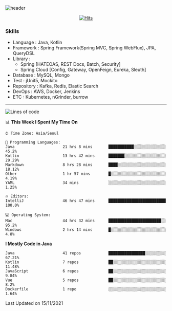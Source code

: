 <!-- Github Profile Readme로 프로필 꾸미기 : https://zzsza.github.io/development/2020/07/10/make-github-profile-readme/ -->

<!-- github theme -->
  <!-- 
    ![header](https://capsule-render.vercel.app/api?type=slice&color=e0f0e3&height=150&section=header&text=beasy&fontSize=45)
  -->
  ![header](https://capsule-render.vercel.app/api?type=soft&color=e0f0e3&height=150&section=header&text=Choi-YongSeok&fontSize=55&animation=twinkling)


<!-- hits count : https://hits.seeyoufarm.com/ -->
<div align=center>
    
  [![Hits](https://hits.seeyoufarm.com/api/count/incr/badge.svg?url=https%3A%2F%2Fgithub.com%2Fchoi-ys&count_bg=%2379C83D&title_bg=%23555555&icon=&icon_color=%23E7E7E7&title=hits&edge_flat=false)](https://hits.seeyoufarm.com)

</div>


<!-- Committed Top Lang -->
<div align=center>
</div>


### Skills
 - Language : Java, Kotlin
 - Framework : Spring Framework(Spring MVC, Spring WebFlux), JPA, QueryDSL
 - Library : 
   - Spring [HATEOAS, REST Docs, Batch, Security]
   - Spring Cloud [Config, Gateway, OpenFeign, Eureka, Sleuth]
 - Database : MySQL, Mongo
 - Test : jUnit5, Mockito
 - Repository : Kafka, Redis, Elastic Search
 - DevOps : AWS, Docker, Jenkins
 - ETC : Kubernetes, nGrinder, burrow

---

<!--START_SECTION:waka-->
![Lines of code](https://img.shields.io/badge/From%20Hello%20World%20I%27ve%20Written-231417%20lines%20of%20code-blue)

📊 **This Week I Spent My Time On** 

```text
⌚︎ Time Zone: Asia/Seoul

💬 Programming Languages: 
Java                     21 hrs 8 mins       ███████████░░░░░░░░░░░░░░   45.2% 
Kotlin                   13 hrs 42 mins      ███████░░░░░░░░░░░░░░░░░░   29.29% 
Markdown                 8 hrs 28 mins       ████░░░░░░░░░░░░░░░░░░░░░   18.12% 
Other                    1 hr 57 mins        █░░░░░░░░░░░░░░░░░░░░░░░░   4.19% 
YAML                     34 mins             ░░░░░░░░░░░░░░░░░░░░░░░░░   1.25%

🔥 Editors: 
IntelliJ                 46 hrs 47 mins      █████████████████████████   100.0%

💻 Operating System: 
Mac                      44 hrs 32 mins      ███████████████████████░░   95.2% 
Windows                  2 hrs 14 mins       █░░░░░░░░░░░░░░░░░░░░░░░░   4.8%

```

**I Mostly Code in Java** 

```text
Java                     41 repos            ████████████████░░░░░░░░░   67.21% 
Kotlin                   7 repos             ██░░░░░░░░░░░░░░░░░░░░░░░   11.48% 
JavaScript               6 repos             ██░░░░░░░░░░░░░░░░░░░░░░░   9.84% 
Vue                      5 repos             ██░░░░░░░░░░░░░░░░░░░░░░░   8.2% 
Dockerfile               1 repo              ░░░░░░░░░░░░░░░░░░░░░░░░░   1.64%

```



 Last Updated on 15/11/2021
<!--END_SECTION:waka-->

<!-- 
![footer](https://capsule-render.vercel.app/api?section=footer&type=slice&color=e0f0e3)
-->

